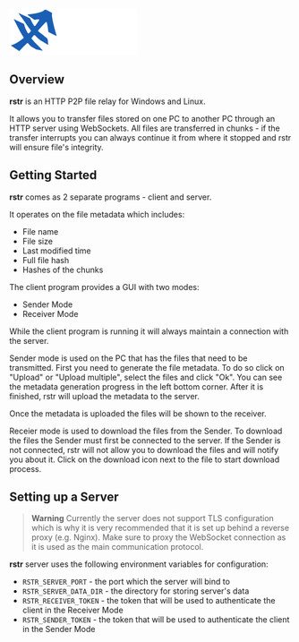 ![rstr](assets/logo.png)

Overview
-

**rstr** is an HTTP P2P file relay for Windows and Linux.

It allows you to transfer files stored on one PC to another PC through an HTTP server using WebSockets. All files are transferred in chunks - if the transfer interrupts you can always continue it from where it stopped and rstr will ensure file's integrity.

Getting Started
-
**rstr** comes as 2 separate programs - client and server.

It operates on the file metadata which includes:
- File name
- File size
- Last modified time
- Full file hash
- Hashes of the chunks

The client program provides a GUI with two modes:
- Sender Mode
- Receiver Mode

While the client program is running it will always maintain a connection with the server.

Sender mode is used on the PC that has the files that need to be transmitted. First you need to generate the file metadata. To do so click on "Upload" or "Upload multiple", select the files and click "Ok". You can see the metadata generation progress in the left bottom corner. After it is finished, rstr will upload the metadata to the server.

Once the metadata is uploaded the files will be shown to the receiver.

Receier mode is used to download the files from the Sender. To download the files the Sender must first be connected to the server. If the Sender is not connected, rstr will not allow you to download the files and will notify you about it. Click on the download icon next to the file to start download process.

Setting up a Server
-

> **Warning**
> Currently the server does not support TLS configuration which is why it is very recommended that it is set up behind a reverse proxy (e.g. Nginx). Make sure to proxy the WebSocket connection as it is used as the main communication protocol.

**rstr** server uses the following environment variables for configuration:
- `RSTR_SERVER_PORT` - the port which the server will bind to
- `RSTR_SERVER_DATA_DIR` - the directory for storing server's data
- `RSTR_RECEIVER_TOKEN` - the token that will be used to authenticate the client in the Receiver Mode
- `RSTR_SENDER_TOKEN` - the token that will be used to authenticate the client in the Sender Mode